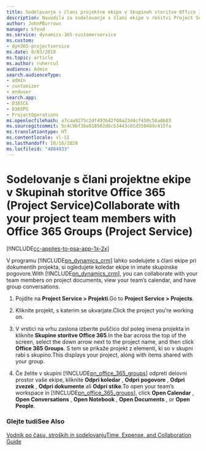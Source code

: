 ```yaml
---
title: Sodelovanje s člani projektne ekipe v Skupinah storitve Office 365
description: Navodila za sodelovanje s člani ekipe v rešitvi Project Service v Skupinah storitve Office 365
author: JohnPBurrows
manager: kfend
ms.service: dynamics-365-customerservice
ms.custom:
- dyn365-projectservice
ms.date: 8/03/2018
ms.topic: article
ms.author: ruhercul
audience: Admin
search.audienceType:
- admin
- customizer
- enduser
search.app:
- D365CE
- D365PS
- ProjectOperations
ms.openlocfilehash: a7caa9275c2df493b42f08a23d4cf450c56a8683
ms.sourcegitcommit: 5c4c9bf3ba018562d6cb3443c01d550489c415fa
ms.translationtype: HT
ms.contentlocale: sl-SI
ms.lasthandoff: 10/16/2020
ms.locfileid: "4084933"
---
```

# <a name="collaborate-with-your-project-team-members-with-office-365-groups-project-service"></a><span data-ttu-id="6690f-103">Sodelovanje s člani projektne ekipe v Skupinah storitve Office 365 (Project Service)</span><span class="sxs-lookup"><span data-stu-id="6690f-103">Collaborate with your project team members with Office 365 Groups (Project Service)</span></span>

[!INCLUDE[cc-applies-to-psa-app-1x-2x](../includes/cc-applies-to-psa-app-1x-2x.md)]

<span data-ttu-id="6690f-104">V programu [!INCLUDE[pn_dynamics_crm](../includes/pn-dynamics-crm.md)] lahko sodelujete s člani ekipe pri dokumentih projekta, si ogledujete koledar ekipe in imate skupinske pogovore.</span><span class="sxs-lookup"><span data-stu-id="6690f-104">With [!INCLUDE[pn_dynamics_crm](../includes/pn-dynamics-crm.md)], you can collaborate with your team members on project documents, view your team’s calendar, and have group conversations.</span></span>  
  
1. <span data-ttu-id="6690f-105">Pojdite na **Project Service > Projekti**.</span><span class="sxs-lookup"><span data-stu-id="6690f-105">Go to **Project Service > Projects**.</span></span>  
  
2. <span data-ttu-id="6690f-106">Kliknite projekt, s katerim se ukvarjate.</span><span class="sxs-lookup"><span data-stu-id="6690f-106">Click the project you’re working on.</span></span>  
  
3. <span data-ttu-id="6690f-107">V vrstici na vrhu zaslona izberite puščico dol poleg imena projekta in kliknite **Skupine storitve Office 365**.</span><span class="sxs-lookup"><span data-stu-id="6690f-107">In the bar across the top of the screen, select the down arrow next to the project name, and then click **Office 365 Groups**.</span></span> <span data-ttu-id="6690f-108">S tem se prikaže projekt z elementi, ki so v skupni rabi s skupino.</span><span class="sxs-lookup"><span data-stu-id="6690f-108">This displays your project, along with items shared with your group.</span></span>  
  
4. <span data-ttu-id="6690f-109">Če želite v skupini [!INCLUDE[pn_office_365_groups](../includes/pn-office-365-groups.md)] odpreti delovni prostor vaše ekipe, kliknite **Odpri koledar** , **Odpri pogovore** , **Odpri zvezek** , **Odpri dokumente** ali **Odpri stike**.</span><span class="sxs-lookup"><span data-stu-id="6690f-109">To open your team’s workspace in [!INCLUDE[pn_office_365_groups](../includes/pn-office-365-groups.md)], click **Open Calendar** , **Open Conversations** , **Open Notebook** , **Open Documents** , or **Open People**.</span></span>  
  
### <a name="see-also"></a><span data-ttu-id="6690f-110">Glejte tudi</span><span class="sxs-lookup"><span data-stu-id="6690f-110">See Also</span></span>  
 [<span data-ttu-id="6690f-111">Vodnik po času, stroških in sodelovanju</span><span class="sxs-lookup"><span data-stu-id="6690f-111">Time, Expense, and Collaboration Guide</span></span>](../psa/time-expense-collaboration-guide.md)
